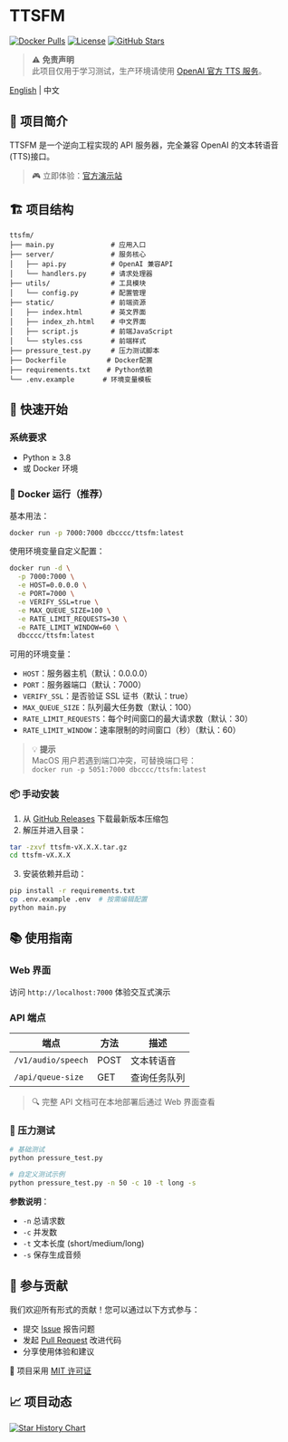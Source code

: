 # TTSFM

[![Docker Pulls](https://img.shields.io/docker/pulls/dbcccc/ttsfm?style=flat-square&logo=docker)](https://hub.docker.com/r/dbcccc/ttsfm)
[![License](https://img.shields.io/github/license/dbccccccc/ttsfm?style=flat-square)](LICENSE)
[![GitHub Stars](https://img.shields.io/github/stars/dbccccccc/ttsfm?style=social)](https://github.com/dbccccccc/ttsfm)

> ⚠️ **免责声明**  
> 此项目仅用于学习测试，生产环境请使用 [OpenAI 官方 TTS 服务](https://platform.openai.com/docs/guides/audio)。

[English](README.md) | 中文

## 🌟 项目简介

TTSFM 是一个逆向工程实现的 API 服务器，完全兼容 OpenAI 的文本转语音(TTS)接口。

> 🎮 立即体验：[官方演示站](https://ttsapi.site/) 


## 🏗️ 项目结构

```text
ttsfm/
├── main.py              # 应用入口
├── server/              # 服务核心
│   ├── api.py           # OpenAI 兼容API
│   └── handlers.py      # 请求处理器
├── utils/               # 工具模块
│   └── config.py        # 配置管理
├── static/              # 前端资源
│   ├── index.html       # 英文界面
│   ├── index_zh.html    # 中文界面
│   ├── script.js        # 前端JavaScript
│   └── styles.css       # 前端样式
├── pressure_test.py     # 压力测试脚本
├── Dockerfile          # Docker配置
├── requirements.txt    # Python依赖
└── .env.example       # 环境变量模板
```

## 🚀 快速开始

### 系统要求
- Python ≥ 3.8
- 或 Docker 环境

### 🐳 Docker 运行（推荐）

基本用法：
```bash
docker run -p 7000:7000 dbcccc/ttsfm:latest
```

使用环境变量自定义配置：
```bash
docker run -d \
  -p 7000:7000 \
  -e HOST=0.0.0.0 \
  -e PORT=7000 \
  -e VERIFY_SSL=true \
  -e MAX_QUEUE_SIZE=100 \
  -e RATE_LIMIT_REQUESTS=30 \
  -e RATE_LIMIT_WINDOW=60 \
  dbcccc/ttsfm:latest
```

可用的环境变量：
- `HOST`：服务器主机（默认：0.0.0.0）
- `PORT`：服务器端口（默认：7000）
- `VERIFY_SSL`：是否验证 SSL 证书（默认：true）
- `MAX_QUEUE_SIZE`：队列最大任务数（默认：100）
- `RATE_LIMIT_REQUESTS`：每个时间窗口的最大请求数（默认：30）
- `RATE_LIMIT_WINDOW`：速率限制的时间窗口（秒）（默认：60）

> 💡 **提示**  
> MacOS 用户若遇到端口冲突，可替换端口号：  
> `docker run -p 5051:7000 dbcccc/ttsfm:latest`

### 📦 手动安装

1. 从 [GitHub Releases](https://github.com/dbccccccc/ttsfm/releases) 下载最新版本压缩包
2. 解压并进入目录：
```bash
tar -zxvf ttsfm-vX.X.X.tar.gz
cd ttsfm-vX.X.X
```
3. 安装依赖并启动：
```bash
pip install -r requirements.txt
cp .env.example .env  # 按需编辑配置
python main.py
```

## 📚 使用指南

### Web 界面
访问 `http://localhost:7000` 体验交互式演示

### API 端点
| 端点 | 方法 | 描述 |
|------|------|-------------|
| `/v1/audio/speech` | POST | 文本转语音 |
| `/api/queue-size` | GET | 查询任务队列 |

> 🔍 完整 API 文档可在本地部署后通过 Web 界面查看

### 🧪 压力测试
```bash
# 基础测试
python pressure_test.py

# 自定义测试示例
python pressure_test.py -n 50 -c 10 -t long -s
```

**参数说明**：
- `-n` 总请求数
- `-c` 并发数
- `-t` 文本长度 (short/medium/long)  
- `-s` 保存生成音频

## 🤝 参与贡献

我们欢迎所有形式的贡献！您可以通过以下方式参与：

- 提交 [Issue](https://github.com/dbccccccc/ttsfm/issues) 报告问题
- 发起 [Pull Request](https://github.com/dbccccccc/ttsfm/pulls) 改进代码
- 分享使用体验和建议

📜 项目采用 [MIT 许可证](LICENSE)

## 📈 项目动态

[![Star History Chart](https://api.star-history.com/svg?repos=dbccccccc/ttsfm&type=Date)](https://star-history.com/#dbccccccc/ttsfm&Date)